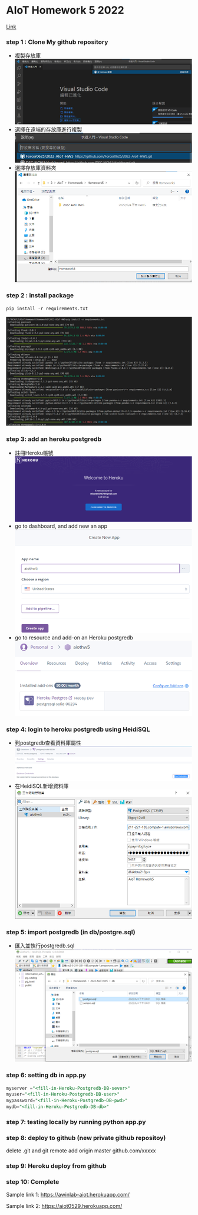 # AIoT Homework 5 2022
[Link](https://github.com/Forcer0625/2022-AIoT-HW5)
### step 1 : Clone My github repository
* 複製存放庫
![](static/step1-1.png)
* 選擇在遠端的存放庫進行複製
![](static/step1-2.png)
* 選擇存放庫資料夾
![](static/step1-3.png)

### step 2 : install package
```python
pip install -r requirements.txt
```
![](static/step2.png)

### step 3: add an heroku postgredb

* 註冊Heroku帳號
![](static/step3-1.png)
* go to dashboard, and add new an app
![](static/step3-2.png)
* go to resource and add-on an Heroku postgredb
![](static/step3-3.png)

### step 4: login to heroku postgredb using HeidiSQL
* 到postgredb查看資料庫屬性
![](static/step4-1.png)
* 在HeidiSQL新增資料庫
![](static/step4-2.png)

### step 5: import postgredb (in db/postgre.sql)
* 匯入並執行postgredb.sql
![](static/step5-1.png)

### step 6: setting db in app.py


```sql
myserver ="<fill-in-Heroku-Postgredb-DB-sever>"
myuser="<fill-in-Heroku-Postgredb-DB-user>"
mypassword="<fill-in-Heroku-Postgredb-DB-pwd>"
mydb="<fill-in-Heroku-Postgredb-DB-db>"

```
### step 7: testing locally by running python app.py

### step 8: deploy to github (new private github repositoy)

delete .git and git remote add origin master github.com/xxxxx


### step 9: Heroku deploy from github

### step 10: Complete

Sample link 1:
https://awinlab-aiot.herokuapp.com/

Sample link 2: 
https://aiot0529.herokuapp.com/





